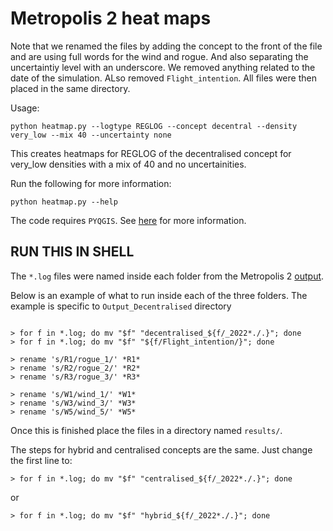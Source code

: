 # Metropolis 2 heat maps

Note that we renamed the files by adding the concept to the front of the file and are using full words for the wind and rogue. And also separating the uncertaintiy level with an underscore. We removed anything related to the date of the simulation. ALso removed ```Flight_intention```.
All files were then placed in the same directory.

Usage:

```shell
python heatmap.py --logtype REGLOG --concept decentral --density very_low --mix 40 --uncertainty none
```
This creates heatmaps for REGLOG of the decentralised concept for very_low densities with a mix of 40 and no uncertainities.

Run the following for more information:

```shell
python heatmap.py --help
```

The code requires ```PYQGIS```. 
See [here](https://github.com/conda-forge/qgis-feedstock) for more information.

## RUN THIS IN SHELL
The ```*.log``` files were named inside each folder from the Metropolis 2 [output](https://data.4tu.nl/articles/dataset/Simulation_dataset_for_research_project_Metropolis_2/19323263).

Below is an example of what to run inside each of the three folders. The example is specific to ```Output_Decentralised``` directory
``` shell

> for f in *.log; do mv "$f" "decentralised_${f/_2022*./.}"; done
> for f in *.log; do mv "$f" "${f/Flight_intention/}"; done

> rename 's/R1/rogue_1/' *R1*
> rename 's/R2/rogue_2/' *R2*
> rename 's/R3/rogue_3/' *R3*

> rename 's/W1/wind_1/' *W1*
> rename 's/W3/wind_3/' *W3*
> rename 's/W5/wind_5/' *W5*
```

Once this is finished place the files in a directory named ```results/```.

The steps for hybrid and centralised concepts are the same. Just change the first line to:

```shell
> for f in *.log; do mv "$f" "centralised_${f/_2022*./.}"; done
```
or

```shell
> for f in *.log; do mv "$f" "hybrid_${f/_2022*./.}"; done
```
